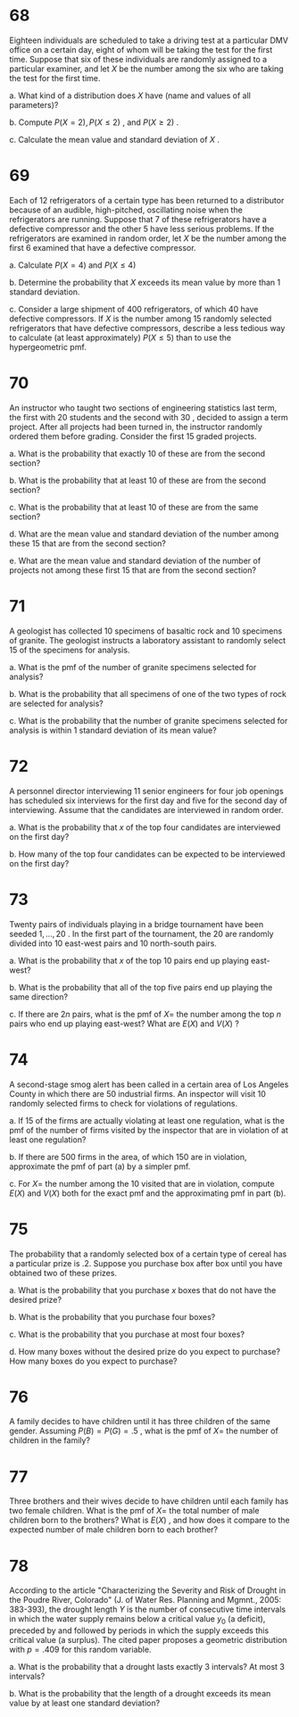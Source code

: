 # 68
Eighteen individuals are scheduled to take a driving test at a particular DMV office on a certain day, eight of whom will be taking the test for the first time. Suppose that six of these individuals are randomly assigned to a particular examiner, and let $X$ be the number among the six who are taking the test for the first time.

a\. What kind of a distribution does $X$ have (name and values of all parameters)?

b\. Compute $P\left( {X = 2}\right) ,P\left( {X \leq 2}\right)$ , and $P\left( {X \geq 2}\right)$ .

c\. Calculate the mean value and standard deviation of $X$ .
# 69
Each of 12 refrigerators of a certain type has been returned to a distributor because of an audible, high-pitched, oscillating noise when the refrigerators are running. Suppose that 7 of these refrigerators have a defective compressor and the other 5 have less serious problems. If the refrigerators are examined in random order, let $X$ be the number among the first 6 examined that have a defective compressor.

a\. Calculate $P\left( {X = 4}\right)$ and $P\left( {X \leq 4}\right)$

b\. Determine the probability that $X$ exceeds its mean value by more than 1 standard deviation.

c\. Consider a large shipment of 400 refrigerators, of which 40 have defective compressors. If $X$ is the number among 15 randomly selected refrigerators that have defective compressors, describe a less tedious way to calculate (at least approximately) $P\left( {X \leq 5}\right)$ than to use the hypergeometric pmf.
# 70
An instructor who taught two sections of engineering statistics last term, the first with 20 students and the second with 30 , decided to assign a term project. After all projects had been turned in, the instructor randomly ordered them before grading. Consider the first 15 graded projects.

a\. What is the probability that exactly 10 of these are from the second
section?

b\. What is the probability that at least 10 of these are from the
second section?

c\. What is the probability that at least 10 of these are from the same
section?

d\. What are the mean value and standard deviation of the number among
these 15 that are from the second section?

e\. What are the mean value and standard deviation of the number of
projects not among these first 15 that are from the second section?
# 71
A geologist has collected 10 specimens of basaltic rock and 10 specimens of granite. The geologist instructs a laboratory assistant to randomly select 15 of the specimens for analysis.

a\. What is the pmf of the number of granite specimens selected for analysis?

b\. What is the probability that all specimens of one of the two types of rock are selected for analysis?

c\. What is the probability that the number of granite specimens selected for analysis is within 1 standard deviation of its mean value?
# 72
A personnel director interviewing 11 senior engineers for four job openings has scheduled six interviews for the first day and five for the second day of interviewing. Assume that the candidates are interviewed in random order.

a\. What is the probability that $x$ of the top four candidates are interviewed on the first day?

b\. How many of the top four candidates can be expected to be interviewed on the first day?
# 73
Twenty pairs of individuals playing in a bridge tournament have been seeded $1,\ldots ,{20}$ . In the first part of the tournament, the 20 are randomly divided into 10 east-west pairs and 10 north-south pairs.

a\. What is the probability that $x$ of the top 10 pairs end up playing
east-west?

b\. What is the probability that all of the top five pairs end up
playing the same direction?

c\. If there are ${2n}$ pairs, what is the pmf of $X =$ the number among
the top $n$ pairs who end up playing east-west? What are
$E\left( X\right)$ and $V\left( X\right)$ ?
# 74
A second-stage smog alert has been called in a certain area of Los Angeles County in which there are 50 industrial firms. An inspector will visit 10 randomly selected firms to check for violations of regulations.

a\. If 15 of the firms are actually violating at least one regulation, what is the pmf of the number of firms visited by the inspector that are in violation of at least one regulation?

b\. If there are 500 firms in the area, of which 150 are in violation, approximate the pmf of part (a) by a simpler pmf.

c\. For $X =$ the number among the 10 visited that are in violation, compute $E\left( X\right)$ and $V\left( X\right)$ both for the exact pmf and the approximating pmf in part (b).
# 75
The probability that a randomly selected box of a certain type of cereal has a particular prize is .2. Suppose you purchase box after box until you have obtained two of these prizes.

a\. What is the probability that you purchase $x$ boxes that do not have the desired prize?

b\. What is the probability that you purchase four boxes?

c\. What is the probability that you purchase at most four boxes?

d\. How many boxes without the desired prize do you expect to purchase? How many boxes do you expect to purchase?
# 76
A family decides to have children until it has three children of the same gender. Assuming $P\left( B\right) = P\left( G\right) = {.5}$ , what is the pmf of $X =$ the number of children in the family?
# 77
Three brothers and their wives decide to have children until each family has two female children. What is the pmf of $X =$ the total number of male children born to the brothers? What is $E\left( X\right)$ , and how does it compare to the expected number of male children born to each brother?
# 78
According to the article \"Characterizing the Severity and Risk of Drought in the Poudre River, Colorado\" (J. of Water Res. Planning and Mgmnt., 2005: 383-393), the drought length $Y$ is the number of consecutive time intervals in which the water supply remains below a critical value ${y}_{0}$ (a deficit), preceded by and followed by periods in which the supply exceeds this critical value (a surplus). The cited paper proposes a geometric distribution with $p = {.409}$ for this random variable.

a\. What is the probability that a drought lasts exactly 3 intervals? At most 3 intervals?

b\. What is the probability that the length of a drought exceeds its mean value by at least one standard deviation?
